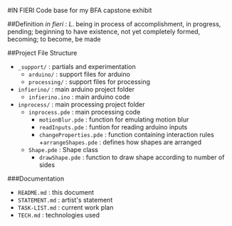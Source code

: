 #IN FIERI
Code base for my BFA capstone exhibit

##Definition
_in fieri_
: _L_. being in process of accomplishment, in progress, pending; beginning to have existence, not yet completely formed, becoming; to become, be made

##Project File Structure
+ `_support/` : partials and experimentation
  - `arduino/` : support files for arduino
  - `processing/` : support files for processing
+ `infierino/` : main arduino project folder
  + `infierino.ino` : main arduino code
+ `inprocess/` : main processing project folder
  + `inprocess.pde` : main processing code
    + `motionBlur.pde` : function for emulating motion blur
    + `readInputs.pde` : funtion for reading arduino inputs
    + `changeProperties.pde` : function containing interaction rules
      +`arrangeShapes.pde` : defines how shapes are arranged
  + `Shape.pde` : Shape class
    + `drawShape.pde` : function to draw shape according to number of sides


###Documentation
+ `README.md` : this document
+ `STATEMENT.md` : artist's statement
+ `TASK-LIST.md` : current work plan
+ `TECH.md` : technologies used